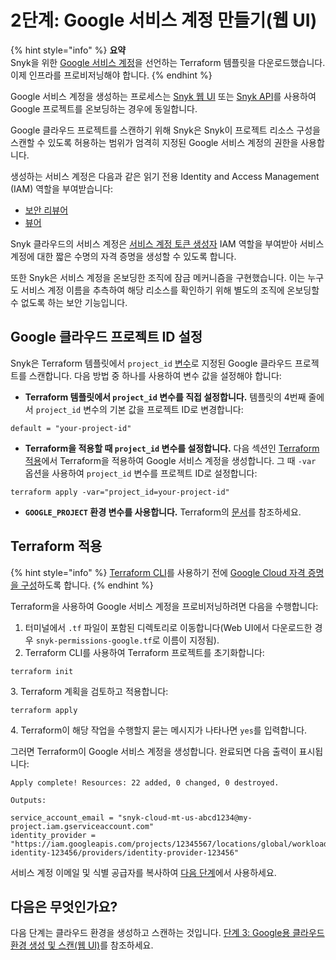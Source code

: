 # 2단계: Google 서비스 계정 만들기(웹 UI)

{% hint style="info" %}
**요약**\
Snyk을 위한 [Google 서비스 계정](https://cloud.google.com/iam/docs/service-accounts)을 선언하는 Terraform 템플릿을 다운로드했습니다. 이제 인프라를 프로비저닝해야 합니다.
{% endhint %}

Google 서비스 계정을 생성하는 프로세스는 [Snyk 웹 UI](./) 또는 [Snyk API](../google-cloud-integration-api/)를 사용하여 Google 프로젝트를 온보딩하는 경우에 동일합니다.

Google 클라우드 프로젝트를 스캔하기 위해 Snyk은 Snyk이 프로젝트 리소스 구성을 스캔할 수 있도록 허용하는 범위가 엄격히 지정된 Google 서비스 계정의 권한을 사용합니다.

생성하는 서비스 계정은 다음과 같은 읽기 전용 Identity and Access Management (IAM) 역할을 부여받습니다:

* [보안 리뷰어](https://cloud.google.com/iam/docs/understanding-roles#iam.securityReviewer)
* [뷰어](https://cloud.google.com/iam/docs/understanding-roles)

Snyk 클라우드의 서비스 계정은 [서비스 계정 토큰 생성자](https://cloud.google.com/iam/docs/understanding-roles#iam.serviceAccountTokenCreator) IAM 역할을 부여받아 서비스 계정에 대한 짧은 수명의 자격 증명을 생성할 수 있도록 합니다.

또한 Snyk은 서비스 계정을 온보딩한 조직에 잠금 메커니즘을 구현했습니다. 이는 누구도 서비스 계정 이름을 추측하여 해당 리소스를 확인하기 위해 별도의 조직에 온보딩할 수 없도록 하는 보안 기능입니다.

## Google 클라우드 프로젝트 ID 설정

Snyk은 Terraform 템플릿에서 `project_id` [변수](https://www.terraform.io/language/values/variables)로 지정된 Google 클라우드 프로젝트를 스캔합니다. 다음 방법 중 하나를 사용하여 변수 값을 설정해야 합니다:

* **Terraform 템플릿에서 `project_id` 변수를 직접 설정합니다.** 템플릿의 4번째 줄에서 `project_id` 변수의 기본 값을 프로젝트 ID로 변경합니다:

```
default = "your-project-id"
```

* **Terraform을 적용할 때 `project_id` 변수를 설정합니다.** 다음 섹션인 [Terraform 적용](step-2-create-the-google-service-account-web-ui.md#apply-terraform)에서 Terraform을 적용하여 Google 서비스 계정을 생성합니다. 그 때 `-var` 옵션을 사용하여 `project_id` 변수를 프로젝트 ID로 설정합니다:

```
terraform apply -var="project_id=your-project-id"
```

* **`GOOGLE_PROJECT` 환경 변수를 사용합니다.** Terraform의 [문서](https://registry.terraform.io/providers/hashicorp/google/latest/docs/guides/provider_reference#full-reference)를 참조하세요.

## Terraform 적용

{% hint style="info" %}
[Terraform CLI](https://www.terraform.io/downloads)를 사용하기 전에 [Google Cloud 자격 증명을 구성](https://registry.terraform.io/providers/hashicorp/google/latest/docs/guides/getting_started)하도록 합니다.
{% endhint %}

Terraform을 사용하여 Google 서비스 계정을 프로비저닝하려면 다음을 수행합니다:

1. 터미널에서 `.tf` 파일이 포함된 디렉토리로 이동합니다(Web UI에서 다운로드한 경우 `snyk-permissions-google.tf`로 이름이 지정됨).
2. Terraform CLI를 사용하여 Terraform 프로젝트를 초기화합니다:

```
terraform init
```

3\. Terraform 계획을 검토하고 적용합니다:

```
terraform apply
```

4\. Terraform이 해당 작업을 수행할지 묻는 메시지가 나타나면 `yes`를 입력합니다.

그러면 Terraform이 Google 서비스 계정을 생성합니다. 완료되면 다음 출력이 표시됩니다:

```
Apply complete! Resources: 22 added, 0 changed, 0 destroyed.

Outputs:

service_account_email = "snyk-cloud-mt-us-abcd1234@my-project.iam.gserviceaccount.com"
identity_provider = "https://iam.googleapis.com/projects/12345567/locations/global/workloadIdentityPools/workload-identity-123456/providers/identity-provider-123456"
```

서비스 계정 이메일 및 식별 공급자를 복사하여 [다음 단계](step-3-create-and-scan-a-cloud-environment-for-google-web-ui.md)에서 사용하세요.

## 다음은 무엇인가요?

다음 단계는 클라우드 환경을 생성하고 스캔하는 것입니다. [단계 3: Google용 클라우드 환경 생성 및 스캔(웹 UI)](step-3-create-and-scan-a-cloud-environment-for-google-web-ui.md)를 참조하세요.
